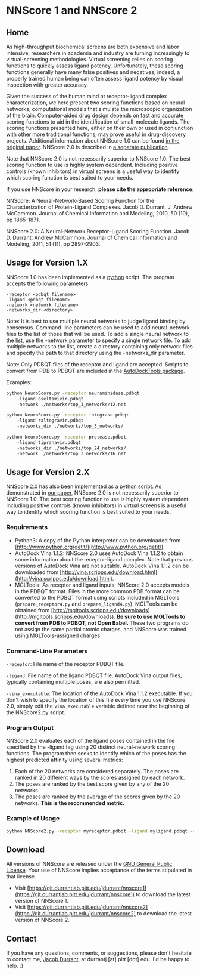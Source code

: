 # NNScore 1 and NNScore 2 #

## Home ##

As high-throughput biochemical screens are both expensive and labor intensive,
researchers in academia and industry are turning increasingly to
virtual-screening methodologies. Virtual screening relies on scoring functions
to quickly assess ligand potency. Unfortunately, these scoring functions
generally have many false positives and negatives; indeed, a properly trained
human being can often assess ligand potency by visual inspection with greater
accuracy.

Given the success of the human mind at receptor-ligand complex
characterization, we here present two scoring functions based on neural
networks, computational models that simulate the microscopic organization of
the brain. Computer-aided drug design depends on fast and accurate scoring
functions to aid in the identification of small-molecule ligands. The scoring
functions presented here, either on their own or used in conjunction with
other more traditional functions, may prove useful in drug-discovery projects.
Additional information about NNScore 1.0 can be found [in the original
paper](http://pubs.acs.org/doi/full/10.1021/ci100244v). NNScore 2.0 is
described in [a separate
publication](https://pubs.acs.org/doi/abs/10.1021/ci2003889).

Note that NNScore 2.0 is not necessarily superior to NNScore 1.0. The best
scoring function to use is highly system dependent. Including positive
controls (known inhibitors) in virtual screens is a useful way to identify
which scoring function is best suited to your needs.

If you use NNScore in your research, **please cite the appropriate
reference**:

NNScore: A Neural-Network-Based Scoring Function for the Characterization of
Protein-Ligand Complexes. Jacob D. Durrant, J. Andrew McCammon. Journal of
Chemical Information and Modeling, 2010, 50 (10), pp 1865-1871.

NNScore 2.0: A Neural-Network Receptor–Ligand Scoring Function. Jacob D.
Durrant, Andrew McCammon. Journal of Chemical Information and Modeling, 2011,
51 (11), pp 2897-2903.

## Usage for Version 1.X ##

NNScore 1.0 has been implemented as a [python](http://www.python.org/) script.
The program accepts the following parameters:

```text
-receptor <pdbqt filename>
-ligand <pdbqt filename>
-network <network filename>
-networks_dir <directory>
```

Note: It is best to use multiple neural networks to judge ligand binding by
consensus. Command-line parameters can be used to add neural-network files to
the list of those that will be used. To add a single neural network to the
list, use the -network parameter to specify a single network file. To add
multiple networks to the list, create a directory containing only network
files and specify the path to that directory using the -networks_dir
parameter.

Note: Only PDBQT files of the receptor and ligand are accepted. Scripts to
convert from PDB to PDBQT are included in the [AutoDockTools
package](http://autodock.scripps.edu/resources/adt).

Examples:

```bash
python NeuroScore.py -receptor neuraminidase.pdbqt
    -ligand oseltamivir.pdbqt
    -network ./networks/top_3_networks/12.net
```

```bash
python NeuroScore.py -receptor integrase.pdbqt
    -ligand raltegravir.pdbqt
    -networks_dir ./networks/top_3_networks/
```

```bash
python NeuroScore.py -receptor protease.pdbqt
    -ligand tipranavir.pdbqt
    -networks_dir ./networks/top_24_networks/
    -network ./networks/top_3_networks/16.net
```

## Usage for Version 2.X ##

NNScore 2.0 has also been implemented as a [python](http://www.python.org/)
script. As demonstrated in [our
paper](https://pubs.acs.org/doi/abs/10.1021/ci2003889), NNScore 2.0 is not
necessarily superior to NNScore 1.0. The best scoring function to use is
highly system dependent. Including positive controls (known inhibitors) in
virtual screens is a useful way to identify which scoring function is best
suited to your needs.

### Requirements ###

* Python3: A copy of the Python interpreter can be downloaded from
  [http://www.python.org/getit/](http://www.python.org/getit/).
* AutoDock Vina 1.1.2: NNScore 2.0 uses AutoDock Vina 1.1.2 to obtain some
  information about the receptor-ligand complex. Note that previous versions
  of AutoDock Vina are not suitable. AutoDock Vina 1.1.2 can be downloaded
  from
  [http://vina.scripps.edu/download.html](http://vina.scripps.edu/download.html).
* MGLTools: As receptor and ligand inputs, NNScore 2.0 accepts models in the
  PDBQT format. Files in the more common PDB format can be converted to the
  PDBQT format using scripts included in MGLTools (`prepare_receptor4.py` and
  `prepare_ligand4.py`). MGLTools can be obtained from
  [http://mgltools.scripps.edu/downloads](http://mgltools.scripps.edu/downloads).
  **Be sure to use MGLTools to convert from PDB to PDBQT, not Open Babel.**
  These two programs do not assign the same partial atomic charges, and
  NNScore was trained using MGLTools-assigned charges.

### Command-Line Parameters ###

`-receptor`: File name of the receptor PDBQT file.

`-ligand`: File name of the ligand PDBQT file. AutoDock Vina output files,
typically containing multiple poses, are also permitted.

`-vina_executable`: The location of the AutoDock Vina 1.1.2 executable. If you
don't wish to specify the location of this file every time you use NNScore
2.0, simply edit the `vina_executable` variable defined near the beginning of
the NNScore2.py script.

### Program Output ###

NNScore 2.0 evaluates each of the ligand poses contained in the file specified
by the -ligand tag using 20 distinct neural-network scoring functions. The
program then seeks to identify which of the poses has the highest predicted
affinity using several metrics:

1) Each of the 20 networks are considered separately. The poses are ranked in
   20 different ways by the scores assigned by each network.
2) The poses are ranked by the best score given by any of the 20 networks.
3) The poses are ranked by the average of the scores given by the 20 networks.
   **This is the recommended metric.**

### Example of Usage ###

```bash
python NNScore2.py -receptor myreceptor.pdbqt -ligand myligand.pdbqt -vina_executable /PATH/TO/VINA/1.1.2/vina
```

## Download ##

All versions of NNScore are released under the [GNU General Public
License](https://git.durrantlab.pitt.edu/jdurrant/nnscore2/blob/master/gpl-3.0.txt).
Your use of NNScore implies acceptance of the terms stipulated in that
license.

* Visit
  [https://git.durrantlab.pitt.edu/jdurrant/nnscore1](https://git.durrantlab.pitt.edu/jdurrant/nnscore1)
  to download the latest version of NNScore 1.
* Visit
  [https://git.durrantlab.pitt.edu/jdurrant/nnscore2](https://git.durrantlab.pitt.edu/jdurrant/nnscore2)
  to download the latest version of NNScore 2.

## Contact ##

If you have any questions, comments, or suggestions, please don't hesitate to
contact me, [Jacob Durrant](http://durrantlab.com), at durrantj [at] pitt
[dot] edu. I'd be happy to help. :)
